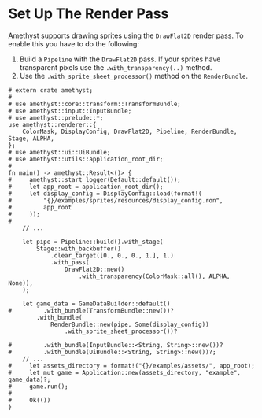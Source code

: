# Set Up The Render Pass

Amethyst supports drawing sprites using the `DrawFlat2D` render pass. To enable this you have to do the following:

1. Build a `Pipeline` with the `DrawFlat2D` pass. If your sprites have transparent pixels use the `.with_transparency(..)` method.
2. Use the `.with_sprite_sheet_processor()` method on the `RenderBundle`.

```rust,no_run,noplaypen
# extern crate amethyst;
#
# use amethyst::core::transform::TransformBundle;
# use amethyst::input::InputBundle;
# use amethyst::prelude::*;
use amethyst::renderer::{
    ColorMask, DisplayConfig, DrawFlat2D, Pipeline, RenderBundle, Stage, ALPHA,
};
# use amethyst::ui::UiBundle;
# use amethyst::utils::application_root_dir;
#
fn main() -> amethyst::Result<()> {
#     amethyst::start_logger(Default::default());
#     let app_root = application_root_dir();
#     let display_config = DisplayConfig::load(format!(
#         "{}/examples/sprites/resources/display_config.ron",
#         app_root
#     ));
#
    // ...

    let pipe = Pipeline::build().with_stage(
        Stage::with_backbuffer()
            .clear_target([0., 0., 0., 1.], 1.)
            .with_pass(
                DrawFlat2D::new()
                    .with_transparency(ColorMask::all(), ALPHA, None)),
    );

    let game_data = GameDataBuilder::default()
#         .with_bundle(TransformBundle::new())?
        .with_bundle(
            RenderBundle::new(pipe, Some(display_config))
                .with_sprite_sheet_processor())?

#         .with_bundle(InputBundle::<String, String>::new())?
#         .with_bundle(UiBundle::<String, String>::new())?;
    // ...
#     let assets_directory = format!("{}/examples/assets/", app_root);
#     let mut game = Application::new(assets_directory, "example", game_data)?;
#     game.run();
#
#     Ok(())
}
```

